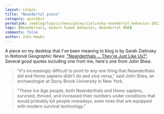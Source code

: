 ```yaml
---
layout: single 
title: "Neandertal piece" 
category: quickbit
permalink: /weblog/topics/news/paleo/zielinsky-neandertal-behavior-2012.html
tags: [Neandertals, modern human behavior, Neandertal DNA] 
comments: false 
author: John Hawks 
---
```


A piece on my desktop that I've been meaning to blog is by Sarah Zielinsky in <em>National Geographic News</em>: <a href="http://news.nationalgeographic.com/news/2012/10/121012-neanderthals-science-paabo-dna-sex-breeding-humans/">"Neanderthals ... They're Just Like Us?"</a>. Several good quotes including one from me, here's one from John Shea:

<blockquote>"It's increasingly difficult to point to any one thing that Neanderthals did and Homo sapiens didn't do and vice versa," said John Shea, an archaeologist at Stony Brook University in New York.</blockquote>

<blockquote>"These Ice Age people, both Neanderthals and Homo sapiens, survived, thrived, and increased their numbers under conditions that would probably kill people nowadays, even ones that are equipped with modern survival technology."</blockquote>



